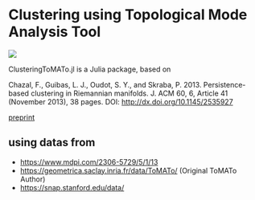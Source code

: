 # Clustering using Topological Mode Analysis Tool

[![](https://img.shields.io/badge/docs-dev-blue.svg)](https://pnavaro.github.io/ClusteringToMATo.jl/dev)


ClusteringToMATo.jl is a Julia package, based on 

Chazal, F., Guibas, L. J., Oudot, S. Y., and Skraba, P. 2013. Persistence-based clustering in Riemannian
manifolds.
J. ACM
60, 6, Article 41 (November 2013), 38 pages.
DOI:
http://dx.doi.org/10.1145/2535927

[preprint](https://geometrica.saclay.inria.fr/data/Steve.Oudot/clustering/jacm_oudot.pdf)

## using datas from

- https://www.mdpi.com/2306-5729/5/1/13
- https://geometrica.saclay.inria.fr/data/ToMATo/ (Original ToMATo Author)
- https://snap.stanford.edu/data/
